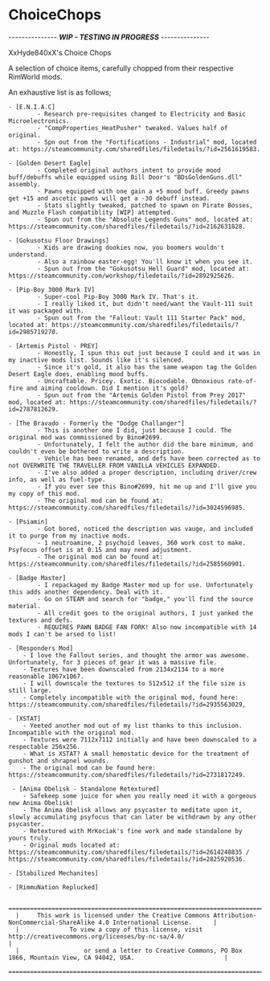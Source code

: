 # ChoiceChops

--------------- **_WIP - TESTING IN PROGRESS_** ---------------

XxHyde840xX's Choice Chops

A selection of choice items, carefully chopped from their respective RimWorld mods.

An exhaustive list is as follows;
	
	- [E.N.I.A.C]
			- Research pre-requisites changed to Electricity and Basic Microelectronics.
			- "CompProperties_HeatPusher" tweaked. Values half of original.
			- Spn out from the "Fortifications - Industrial" mod, located at: https://steamcommunity.com/sharedfiles/filedetails/?id=2561619583.
			
	- [Golden Desert Eagle]
			- Completed original authors intent to provide mood buff/debuffs while equipped using Bill Door's "BDsGoldenGuns.dll" assembly.
			- Pawns equipped with one gain a +5 mood buff. Greedy pawns get +15 and ascetic pawns will get a -30 debuff instead.
			- Stats slightly tweaked, patched to spawn on Pirate Bosses, and Muzzle Flash compatiblity [WIP] attempted.
			- Spun out from the "Absolute Legends Guns" mod, located at: https://steamcommunity.com/sharedfiles/filedetails/?id=2162631828.
			
	- [Gokusotsu Floor Drawings]
			- Kids are drawing dookies now, you boomers wouldn't understand.
			- Also a rainbow easter-egg! You'll know it when you see it.
			- Spun out from the "Gokusotsu Hell Guard" mod, located at: https://steamcommunity.com/workshop/filedetails/?id=2892925626.
	
	- [Pip-Boy 3000 Mark IV]
			- Super-cool Pip-Boy 3000 Mark IV. That's it.
			- I really liked it, but didn't need/want the Vault-111 suit it was packaged with.
			- Spun out from the "Fallout: Vault 111 Starter Pack" mod, located at: https://steamcommunity.com/sharedfiles/filedetails/?id=2985719270.
			
	- [Artemis Pistol - PREY]
			- Honestly, I spun this out just because I could and it was in my inactive mods list. Sounds like it's silenced.
			- Since it's gold, it also has the same weapon tag the Golden Desert Eagle does, enabling mood buffs.
			- Uncraftable. Pricey. Exotic. Biocodable. Obnoxious rate-of-fire and aiming cooldown. Did I mention it's gold?
			- Spun out from the "Artemis Golden Pistol from Prey 2017" mod, located at: https://steamcommunity.com/sharedfiles/filedetails/?id=2787812629.
			
	- [The Bravado - Formerly the "Dodge Challanger"]
			- This is another one I did, just because I could. The original mod was commissioned by Bino#2699.
			- Unfortunately, I felt the author did the bare minimum, and couldn't even be bothered to write a description.
			- Vehicle has been renamed, and defs have been corrected as to not OVERWRITE THE TRAVELLER FROM VANILLA VEHICLES EXPANDED.
			- I've also added a proper description, including driver/crew info, as well as fuel-type.
			- If you ever see this Bino#2699, hit me up and I'll give you my copy of this mod.
			- The original mod can be found at: https://steamcommunity.com/sharedfiles/filedetails/?id=3024596985.
			
	- [Psiamin]
			- Got bored, noticed the description was vauge, and included it to purge from my inactive mods.
			- 1 neutroamine, 2 psychoid leaves, 360 work cost to make. Psyfocus offset is at 0.15 and may need adjustment.
			- The original mod can be found at: https://steamcommunity.com/sharedfiles/filedetails/?id=2585560901.
			
	- [Badge Master]
			- I repackaged my Badge Master mod up for use. Unfortunately this adds another dependency. Deal with it.
			- Go on STEAM and search for "badge," you'll find the source material.
			- All credit goes to the original authors, I just yanked the textures and defs.
			- REQUIRES PAWN BADGE FAN FORK! Also now incompatible with 14 mods I can't be arsed to list!
			
	- [Responders Mod]
		- I love the Fallout series, and thought the armor was awesome. Unfortunately, for 3 pieces of gear it was a massive file.
		- Textures have been downscaled from 2134x2134 to a more reasonable 1067x1067.
		- I will downscale the textures to 512x512 if the file size is still large.
		- Completely incompatible with the original mod, found here: https://steamcommunity.com/sharedfiles/filedetails/?id=2935563029,
		
	- [XSTAT]
		- Yeeted another mod out of my list thanks to this inclusion. Incompatible with the original mod.
		- Textures were 7112x7112 initially and have been downscaled to a respectable 256x256.
		- What is XSTAT? A small hemostatic device for the treatment of gunshot and shrapnel wounds.
		- The original mod can be found here: https://steamcommunity.com/sharedfiles/filedetails/?id=2731817249.
	
	 - [Anima Obelisk - Standalone Retextured]
		- Safekeep some juice for when you really need it with a gorgeous new Anima Obelisk!
		- The Anima Obelisk allows any psycaster to meditate upon it, slowly accumulating psyfocus that can later be withdrawn by any other psycaster.
		- Retextured with MrKociak's fine work and made standalone by yours truly.
		- Original mods located at: https://steamcommunity.com/sharedfiles/filedetails/?id=2614248835 / https://steamcommunity.com/sharedfiles/filedetails/?id=2825920536.
	
	- [Stabilized Mechanites]

	- [RimmuNation Replucked]

	  =============================================================================================================================
	  |     This work is licensed under the Creative Commons Attribution-NonCommercial-ShareAlike 4.0 International License.      |
	  |              To view a copy of this license, visit http://creativecommons.org/licenses/by-nc-sa/4.0/                      |
	  |                  or send a letter to Creative Commons, PO Box 1866, Mountain View, CA 94042, USA.                         |
	  =============================================================================================================================
